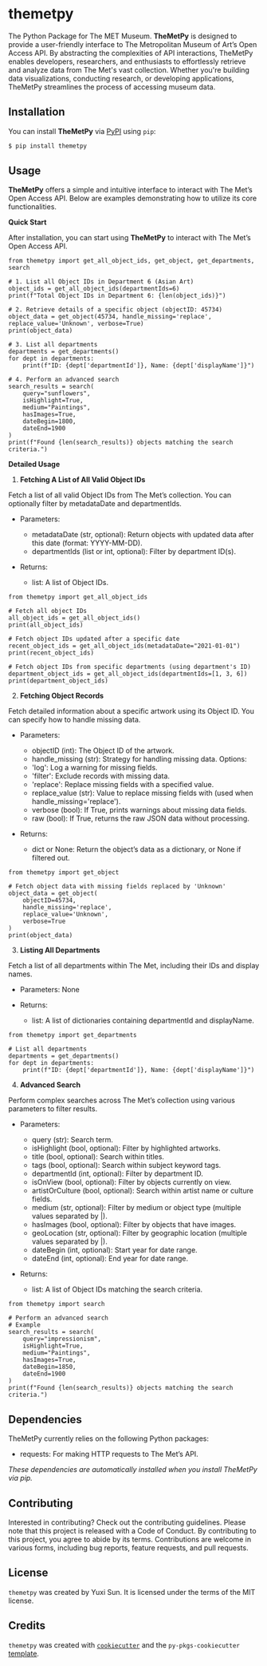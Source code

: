 # themetpy

The Python Package for The MET Museum. 
**TheMetPy** is designed to provide a user-friendly interface to The Metropolitan Museum of Art’s Open Access API. By abstracting the complexities of API interactions, TheMetPy enables developers, researchers, and enthusiasts to effortlessly retrieve and analyze data from The Met's vast collection. Whether you're building data visualizations, conducting research, or developing applications, TheMetPy streamlines the process of accessing museum data.

## Installation

You can install **TheMetPy** via [PyPI](https://pypi.org/project/themetpy/) using `pip`:

```bash
$ pip install themetpy
```

## Usage

**TheMetPy** offers a simple and intuitive interface to interact with The Met’s Open Access API. Below are examples demonstrating how to utilize its core functionalities.

**Quick Start** 

After installation, you can start using **TheMetPy** to interact with The Met’s Open Access API.

```
from themetpy import get_all_object_ids, get_object, get_departments, search

# 1. List all Object IDs in Department 6 (Asian Art)
object_ids = get_all_object_ids(departmentIds=6)
print(f"Total Object IDs in Department 6: {len(object_ids)}")

# 2. Retrieve details of a specific object (objectID: 45734)
object_data = get_object(45734, handle_missing='replace', replace_value='Unknown', verbose=True)
print(object_data)

# 3. List all departments
departments = get_departments()
for dept in departments:
    print(f"ID: {dept['departmentId']}, Name: {dept['displayName']}")

# 4. Perform an advanced search
search_results = search(
    query="sunflowers",
    isHighlight=True,
    medium="Paintings",
    hasImages=True,
    dateBegin=1800,
    dateEnd=1900
)
print(f"Found {len(search_results)} objects matching the search criteria.")
```

**Detailed Usage**

1. **Fetching A List of All Valid Object IDs**

Fetch a list of all valid Object IDs from The Met’s collection. You can optionally filter by metadataDate and departmentIds.

* Parameters:
	* metadataDate (str, optional): Return objects with updated data after this date (format: YYYY-MM-DD).
	* departmentIds (list or int, optional): Filter by department ID(s).

* Returns:
	* list: A list of Object IDs.

```
from themetpy import get_all_object_ids

# Fetch all object IDs
all_object_ids = get_all_object_ids()
print(all_object_ids)

# Fetch object IDs updated after a specific date
recent_object_ids = get_all_object_ids(metadataDate="2021-01-01")
print(recent_object_ids)

# Fetch object IDs from specific departments (using department's ID)
department_object_ids = get_all_object_ids(departmentIds=[1, 3, 6])
print(department_object_ids)
```

2. **Fetching Object Records**

Fetch detailed information about a specific artwork using its Object ID. You can specify how to handle missing data.

* Parameters:
	* objectID (int): The Object ID of the artwork.
	* handle_missing (str): Strategy for handling missing data. Options:
	* 'log': Log a warning for missing fields.
	* 'filter': Exclude records with missing data.
	* 'replace': Replace missing fields with a specified value.
	* replace_value (str): Value to replace missing fields with (used when handle_missing='replace').
	* verbose (bool): If True, prints warnings about missing data fields.
	* raw (bool): If True, returns the raw JSON data without processing.

* Returns:
	* dict or None: Return the object’s data as a dictionary, or None if filtered out.

```
from themetpy import get_object

# Fetch object data with missing fields replaced by 'Unknown'
object_data = get_object(
    objectID=45734,
    handle_missing='replace',
    replace_value='Unknown',
    verbose=True
)
print(object_data)
```

3. **Listing All Departments**

Fetch a list of all departments within The Met, including their IDs and display names.

* Parameters: None

* Returns:
	* list: A list of dictionaries containing departmentId and displayName.

```
from themetpy import get_departments

# List all departments
departments = get_departments()
for dept in departments:
    print(f"ID: {dept['departmentId']}, Name: {dept['displayName']}")
```

4. **Advanced Search**

Perform complex searches across The Met’s collection using various parameters to filter results.

* Parameters:
	* query (str): Search term.
	* isHighlight (bool, optional): Filter by highlighted artworks.
	* title (bool, optional): Search within titles.
	* tags (bool, optional): Search within subject keyword tags.
	* departmentId (int, optional): Filter by department ID.
	* isOnView (bool, optional): Filter by objects currently on view.
	* artistOrCulture (bool, optional): Search within artist name or culture fields.
	* medium (str, optional): Filter by medium or object type (multiple values separated by |).
	* hasImages (bool, optional): Filter by objects that have images.
	* geoLocation (str, optional): Filter by geographic location (multiple values separated by |).
	* dateBegin (int, optional): Start year for date range.
	* dateEnd (int, optional): End year for date range.

* Returns:
	* list: A list of Object IDs matching the search criteria.

```
from themetpy import search

# Perform an advanced search
# Example
search_results = search(
    query="impressionism",
    isHighlight=True,
    medium="Paintings",
    hasImages=True,
    dateBegin=1850,
    dateEnd=1900
)
print(f"Found {len(search_results)} objects matching the search criteria.")
```

## Dependencies

TheMetPy currently relies on the following Python packages:
- requests: For making HTTP requests to The Met’s API.

*These dependencies are automatically installed when you install TheMetPy via pip.*

## Contributing

Interested in contributing? Check out the contributing guidelines. Please note that this project is released with a Code of Conduct. By contributing to this project, you agree to abide by its terms. Contributions are welcome in various forms, including bug reports, feature requests, and pull requests.

## License

`themetpy` was created by Yuxi Sun. It is licensed under the terms of the MIT license.

## Credits

`themetpy` was created with [`cookiecutter`](https://cookiecutter.readthedocs.io/en/latest/) and the `py-pkgs-cookiecutter` [template](https://github.com/py-pkgs/py-pkgs-cookiecutter).

